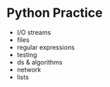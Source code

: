 # Python Practice

- I/O streams
- files
- regular expressions
- testing
- ds & algorithms
- network
- lists

